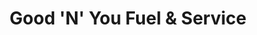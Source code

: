 ---
title: "Good 'N' You Fuel & Service"
url: /boothbay-harbor/good-n-you-fuel-and-service/
shop: car repair
---